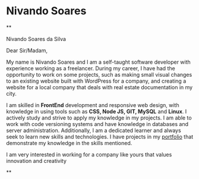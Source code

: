 # Nivando Soares

**

Nivando Soares da Silva

Dear Sir/Madam,

My name is Nivando Soares and I am a self-taught software developer with experience working as a freelancer. During my career, I have had the opportunity to work on some projects, such as making small visual changes to an existing website built with WordPress for a company, and creating a website for a local company that deals with real estate documentation in my city.

I am skilled in **FrontEnd** development and responsive web design, with knowledge in using tools such as **CSS, Node JS, GIT, MySQL** and **Linux**. I actively study and strive to apply my knowledge in my projects. I am able to work with code versioning systems and have knowledge in databases and server administration. Additionally, I am a dedicated learner and always seek to learn new skills and technologies. I have projects in my [portfolio](https://nivando.dev/) that demonstrate my knowledge in the skills mentioned.

I am very interested in working for a company like yours that values innovation and creativity

**
